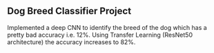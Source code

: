 ## Dog Breed Classifier Project

Implemented a deep CNN to identify the breed of the dog which has a pretty bad accuracy i.e. 12%. Using Transfer Learning (ResNet50 architecture) the accuracy increases to 82%. 
